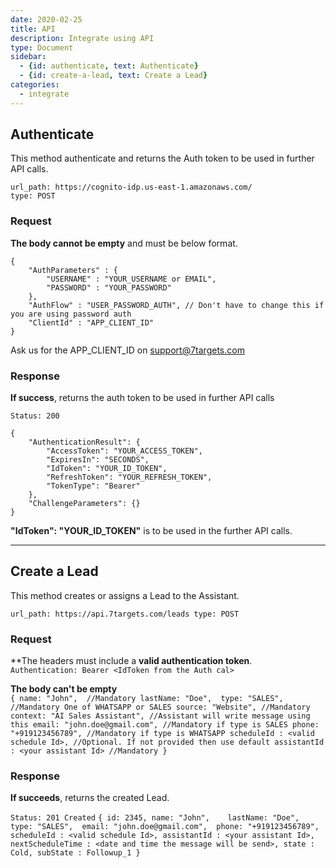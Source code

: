```yaml
---
date: 2020-02-25
title: API  
description: Integrate using API 
type: Document
sidebar:
  - {id: authenticate, text: Authenticate}
  - {id: create-a-lead, text: Create a Lead}
categories:
  - integrate
---
```


## Authenticate
This method authenticate and returns the Auth token to be used in further API calls.

```
url_path: https://cognito-idp.us-east-1.amazonaws.com/
type: POST
```

### Request

**The body cannot be empty** and must be below format.

```
{
    "AuthParameters" : {
        "USERNAME" : "YOUR_USERNAME or EMAIL",
        "PASSWORD" : "YOUR_PASSWORD"
    },
    "AuthFlow" : "USER_PASSWORD_AUTH", // Don't have to change this if you are using password auth
    "ClientId" : "APP_CLIENT_ID"
}
```
Ask us for the APP_CLIENT_ID on support@7targets.com

### Response

**If success**, returns the auth token to be used in further API calls

`Status: 200`
```
{
    "AuthenticationResult": {
        "AccessToken": "YOUR_ACCESS_TOKEN",
        "ExpiresIn": "SECONDS",
        "IdToken": "YOUR_ID_TOKEN",
        "RefreshToken": "YOUR_REFRESH_TOKEN",
        "TokenType": "Bearer"
    },
    "ChallengeParameters": {}
}
```

**"IdToken": "YOUR_ID_TOKEN"** is to be used in the further API calls. 

---
## Create a Lead
This method creates or assigns a Lead to the Assistant.  

`url_path: https://api.7targets.com/leads
type: POST
`

### Request

**The headers must include a **valid authentication token**.  
`Authentication: Bearer <IdToken from the Auth cal>`

**The body can't be empty**  
`{
    name: "John",  //Mandatory
    lastName: "Doe", 
    type: "SALES", //Mandatory One of WHATSAPP or SALES
    source: "Website", //Mandatory
    context: "AI Sales Assistant", //Assistant will write message using this
    email: "john.doe@gmail.com", //Mandatory if type is SALES
    phone: "+919123456789", //Mandatory if type is WHATSAPP
    scheduleId : <valid schedule Id>, //Optional. If not provided then use default
    assistantId : <your assistant Id> //Mandatory
}`

### Response

**If succeeds**, returns the created Lead.

`Status: 201 Created`
`{
    id: 2345,
    name: "John",   
    lastName: "Doe", 
    type: "SALES", 
    email: "john.doe@gmail.com", 
    phone: "+919123456789", 
    scheduleId : <valid schedule Id>,
    assistantId : <your assistant Id>,
    nextScheduleTime : <date and time the message will be send>,
    state : Cold,
    subState : Followup_1
}`